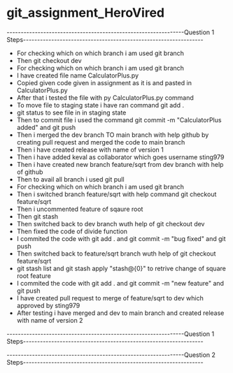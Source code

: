 # git_assignment_HeroVired
---------------------------------------------------------------Question 1 Steps----------------------------------------------------------------
- For checking which on which branch i am used git branch
- Then git checkout dev
- For checking which on which branch i am used git branch
- I have created file name CalculatorPlus.py
- Copied given code given in assignment as it is and pasted in CalculatorPlus.py
- After that i tested the file with py CalculatorPlus.py command
- To move file to staging state i have ran command git add .
- git status to see file in in staging state
- Then to commit file i used the command git commit -m "CalculatorPlus added" and git push
- Then i merged the dev branch TO main branch with help github by creating pull request and merged the code to main branch
- Then i have created release with name of version 1
- Then i have added keval as collaborator which goes username sting979
- Then i have created new branch feature/sqrt from dev branch with help of github
- Then to avail all branch i used git pull
- For checking which on which branch i am used git branch
- Then i switched branch feature/sqrt with help command git checkout feature/sqrt
- Then i uncommented feature of sqaure root
- Then git stash 
- Then switched back to dev branch wuth help of git checkout dev
- Then fixed the code of divide function
- I commited the code with git add . and git commit -m "bug fixed" and git push
- Then switched back to feature/sqrt branch wuth help of git checkout feature/sqrt
- git stash list and git stash apply "stash@{0}" to retrive change of square root feature 
- I commited the code with git add . and git commit -m "new feature" and git push
- I have created pull request to merge of feature/sqrt to dev which approved by sting979
- After testing i have merged and dev to main branch and created release with name of version 2

  
---------------------------------------------------------------Question 1 Steps----------------------------------------------------------------

---------------------------------------------------------------Question 2 Steps----------------------------------------------------------------
